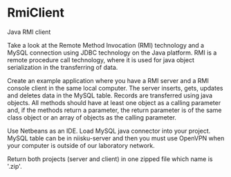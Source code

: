 # RmiClient
Java RMI client

Take a look at the Remote Method Invocation (RMI) technology and a MySQL connection using JDBC technology on the Java platform. 
RMI is a remote procedure call technology, where it is used for java object serialization in the transferring of data.

Create an example application where you have a RMI server and a RMI console client in the same local computer. The server inserts, gets, updates and deletes data in the MySQL table. Records are transferred using java objects. All methods should have at least one object as a calling parameter and, if the methods return a parameter, the return parameter is of the same class object or an array of objects as the calling parameter.

Use Netbeans as an IDE. Load MySQL java connector into your project. MySQL table can be in niisku-server and then you must use OpenVPN when your computer is outside of our laboratory network.

Return both projects (server and client) in one zipped file which name is '<yor username>.zip'.
